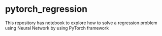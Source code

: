 # pytorch_regression
This repository has notebook to explore how to solve a regression problem using Neural Network by using PyTorch framework
